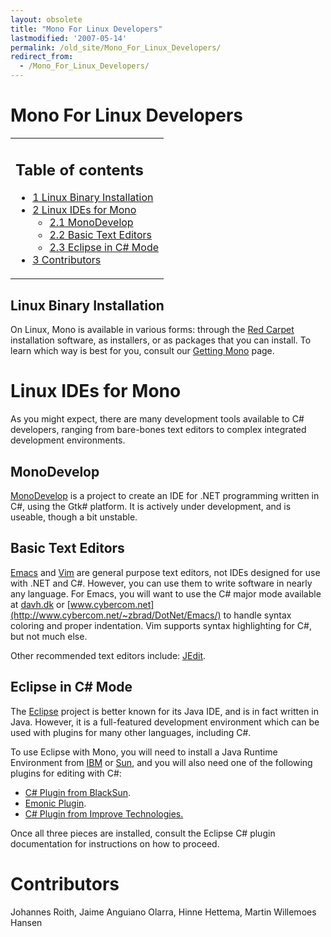 ```yaml
---
layout: obsolete
title: "Mono For Linux Developers"
lastmodified: '2007-05-14'
permalink: /old_site/Mono_For_Linux_Developers/
redirect_from:
  - /Mono_For_Linux_Developers/
---
```


Mono For Linux Developers
=========================

<table>
<col width="100%" />
<tbody>
<tr class="odd">
<td align="left"><h2>Table of contents</h2>
<ul>
<li><a href="#linux-binary-installation">1 Linux Binary Installation</a></li>
<li><a href="#linux-ides-for-mono">2 Linux IDEs for Mono</a>
<ul>
<li><a href="#monodevelop">2.1 MonoDevelop</a></li>
<li><a href="#basic-text-editors">2.2 Basic Text Editors</a></li>
<li><a href="#eclipse-in-c-mode">2.3 Eclipse in C# Mode</a></li>
</ul></li>
<li><a href="#contributors">3 Contributors</a></li>
</ul></td>
</tr>
</tbody>
</table>

Linux Binary Installation
-------------------------

On Linux, Mono is available in various forms: through the [Red Carpet](ftp://ftp.novell.com/pub/ximian/redcarpet2) installation software, as installers, or as packages that you can install. To learn which way is best for you, consult our [Getting Mono]({{site.github.url}}/old_site/Obtaining_Mono) page.

Linux IDEs for Mono
===================

As you might expect, there are many development tools available to C\# developers, ranging from bare-bones text editors to complex integrated development environments.

MonoDevelop
-----------

[MonoDevelop](http://monodevelop.com) is a project to create an IDE for .NET programming written in C\#, using the Gtk\# platform. It is actively under development, and is useable, though a bit unstable.

Basic Text Editors
------------------

[Emacs](http://www.gnu.org/software/emacs/emacs.html) and [Vim](http://www.vim.org/) are general purpose text editors, not IDEs designed for use with .NET and C\#. However, you can use them to write software in nearly any language. For Emacs, you will want to use the C\# major mode available at [davh.dk](http://davh.dk/script/) or [www.cybercom.net](http://www.cybercom.net/~zbrad/DotNet/Emacs/) to handle syntax coloring and proper indentation. Vim supports syntax highlighting for C\#, but not much else.

Other recommended text editors include: [JEdit](http://www.jedit.org/).

Eclipse in C\# Mode
-------------------

The [Eclipse](http://eclipse.org) project is better known for its Java IDE, and is in fact written in Java. However, it is a full-featured development environment which can be used with plugins for many other languages, including C\#.

To use Eclipse with Mono, you will need to install a Java Runtime Environment from [IBM](http://www-106.ibm.com/developerworks/java/jdk/linux130/?dwzone=java) or [Sun](http://java.sun.com/j2se/1.3/download-linux.html), and you will also need one of the following plugins for editing with C\#:

-   [C\# Plugin from BlackSun](http://black-sun.sourceforge.net/).
-   [Emonic Plugin](http://emonic.sourceforge.net/).
-   [C\# Plugin from Improve Technologies.](http://www.improve-technologies.com/alpha/esharp/)

Once all three pieces are installed, consult the Eclipse C\# plugin documentation for instructions on how to proceed.

Contributors
============

Johannes Roith, Jaime Anguiano Olarra, Hinne Hettema, Martin Willemoes Hansen

